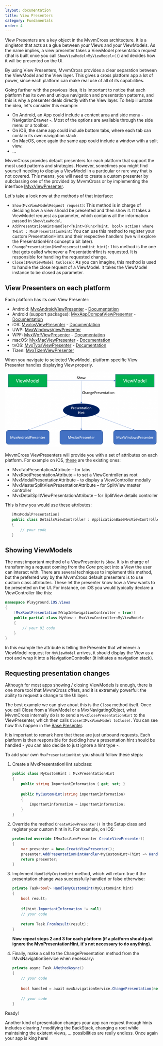 ```yaml
---
layout: documentation
title: View Presenters
category: Fundamentals
order: 4
---
```


View Presenters are a key object in the MvvmCross architecture. It is a singleton that acts as a glue between your Views and your ViewModels. As the name implies, a view presenter takes a ViewModel presentation request (that is built once you call `ShowViewModel<MyViewModel>()`) and decides how it will be presented on the UI.

By using View Presenters, MvvmCross provides a clear separation between the ViewModel and the View layer. This gives a cross platform app a lot of power, since each platform can make real use of all of its capabilities.

Going further with the previous idea, it is important to notice that each platform has its own and unique navigation and presentation patterns, and this is why a presenter deals directly with the View layer. To help illustrate the idea, let's consider this example:

- On Android, an App could include a content area and side menu - NavigationDrawer -. Most of the options are available through the side menu or a toolbar.
- On iOS, the same app could include bottom tabs, where each tab can contain its own navigation stack.
- On MacOS, once again the same app could include a window with a split view.
- ...

MvvmCross provides default presenters for each platform that support the most used patterns and strategies. However, sometimes you might find yourself needing to display a ViewModel in a particular or rare way that is not covered. This means, you will need to create a custom presenter by subclassing one of the provided by MvvmCross or by implementing the interface [IMvxViewPresenter](https://github.com/MvvmCross/MvvmCross/blob/master/MvvmCross/Presenters/IMvxViewPresenter.cs).

Let's take a look now at the methods of that interface:

- `Show(MvxViewModelRequest request)`: This method is in charge of deciding how a view should be presented and then show it. It takes a ViewModel request as parameter, which contains all the information passed in `ShowViewModel`.
- `AddPresentationHintHandler<THint>(Func<THint, bool> action) where THint : MvxPresentationHint`: You can use this method to register your custom PresentationHints and their respective handlers (we will explore the PresentationHint concept a bit later).
- `ChangePresentation(MvxPresentationHint hint)`: This method is the one that gets called whenever a PresentationHint is requested. It is responsible for handling the requested change.
- `Close(IMvxViewModel toClose)`: As you can imagine, this method is used to handle the close request of a ViewModel. It takes the ViewModel instance to be closed as parameter.

## View Presenters on each platform
Each platform has its own View Presenter:
- Android: [MvxAndroidViewPresenter](https://github.com/MvvmCross/MvvmCross/blob/master/MvvmCross/Platforms/Android/Presenters/MvxAndroidViewPresenter.cs) - [Documentation](https://www.mvvmcross.com/documentation/platform/android/android-view-presenter)
- Android (support packages): [MvxAppCompatViewPresenter](https://github.com/MvvmCross/MvvmCross/blob/master/MvvmCross.Android.Support/V7.AppCompat/MvxAppCompatViewPresenter.cs) - [Documentation](https://www.mvvmcross.com/documentation/platform/android/android-view-presenter)
- iOS: [MvxIosViewPresenter](https://github.com/MvvmCross/MvvmCross/blob/master/MvvmCross/Platforms/Ios/Presenters/MvxIosViewPresenter.cs) - [Documentation](https://www.mvvmcross.com/documentation/platform/ios/ios-view-presenter)
- UWP: [MvxWindowsViewPresenter](https://github.com/MvvmCross/MvvmCross/blob/master/MvvmCross/Platforms/Uap/Presenters/MvxWindowsViewPresenter.cs)
- WPF: [MvxWpfViewPresenter](https://github.com/MvvmCross/MvvmCross/blob/master/MvvmCross/Platforms/Wpf/Presenters/MvxWpfViewPresenter.cs) - [Documentation](https://www.mvvmcross.com/documentation/platform/wpf/wpf-view-presenter)
- macOS: [MvxMacViewPresenter](https://github.com/MvvmCross/MvvmCross/blob/master/MvvmCross/Platforms/Mac/Presenters/MvxMacViewPresenter.cs) - [Documentation](https://www.mvvmcross.com/documentation/platform/macos/mac-view-presenter)
- tvOS: [MvxTvosViewPresenter](https://github.com/MvvmCross/MvvmCross/blob/master/MvvmCross/Platforms/Tvos/Presenters/MvxTvosViewPresenter.cs) - [Documentation](https://www.mvvmcross.com/documentation/platform/tvos/tvos-view-presenter)
- Tizen: [MvxTizenViewPresenter](https://github.com/MvvmCross/MvvmCross/blob/master/MvvmCross/Platforms/Tizen/Presenters/MvxTizenViewPresenter.cs)

When you navigate to selected ViewModel, platform specific View Presenter handles displaying View properly.

 ![View Presenter schema](../../assets/img/ViewPresenterSchema.png)

MvvmCross ViewPresenters will provide you with a set of attributes on each platform. For example on iOS, [these](https://github.com/MvvmCross/MvvmCross/tree/master/MvvmCross/Platforms/Ios/Presenters/Attributes) are the existing ones: 

- MvxTabPresentationAttribute – for tabs
- MvxRootPresentationAttribute – to set a ViewController as root
- MvxModalPresentationAttribute – to display a ViewController modally
- MvxMasterSplitViewPresentationAttribute – for SplitView master controller
- MvxDetailSplitViewPresentationAttribute – for SplitView details controller

This is how you would use these attributes:

 ```c#
    [MvxModalPresentation]
    public class DetailsViewController : ApplicationBaseMvxViewController<DetailsViewModel>
    {
        // your code 
    }
```

## Showing ViewModels
The most important method of a ViewPresenter is `Show`. It is in charge of transforming a request coming from the _Core_ project into a View the user can interact with.
There are several techniques to implement this method, but the preferred way by the MvvmCross default presenters is to use custom class attributes. These let the presenter know how a View wants to be presented on the UI. For instance, on iOS you would typically declare a ViewController like this:

```c#
namespace Playground.iOS.Views
{
    [MvxRootPresentation(WrapInNavigationController = true)]
    public partial class MyView : MvxViewController<MyViewModel>
    {
        // your UI code
    }
}
```

In this example the attribute is telling the Presenter that whenever a ViewModel request for `MyViewModel` arrives, it should display the View as a root and wrap it into a NavigationController (it initiates a navigation stack).

## Requesting presentation changes
Although for most apps showing / closing ViewModels is enough, there is one more tool that MvvmCross offers, and it is extremely powerful: the ability to request a change to the UI layer.

The best example we can give about this is the `Close` method itself. Once you call Close from a ViewModel or a MvxNavigatingObject, what MvvmCross internally do is to send a `MvxClosePresentationHint` to the ViewPresenter, which then calls `Close(IMvxViewModel toClose)`. You can see how this happen in the [Base Presenter](https://github.com/MvvmCross/MvvmCross/blob/master/MvvmCross/Presenters/MvxAttributeViewPresenter.cs#L158).

It is important to remark here that these are just unbound requests. Each platform is then responsible for deciding how a presentation hint should be handled - you can also decide to just ignore a hint type -.

To add your own `MvxPresentationHint` you should follow these steps:

1. Create a MvxPresentationHint subclass:

    ```c#
    public class MyCustomHint : MvxPresentationHint
    {
        public string ImportantInformation { get; set; }

        public MyCustomHint(string importantInformation)
        {
            ImportantInformation = importantInformation;
        }
    }
    ```

2. Override the method `CreateViewPresenter()` in the Setup class and register your custom hint in it. For example, on iOS:
    ```c#
    protected override IMvxIosViewPresenter CreateViewPresenter()
    {
        var presenter = base.CreateViewPresenter();
        presenter.AddPresentationHintHandler<MyCustomHint>(hint => HandleMyCustomHint(hint));
        return presenter;
    }
    ```

3. Implement `HandleMyCustomHint` method, which will return true if the presentation change was successfully handled or false otherwise:
    ```c#
    private Task<bool> HandleMyCustomHint(MyCustomHint hint)
    {
        bool result;

        if(hint.ImportantInformation != null)
        // your code

        return Task.FromResult(result);
    }
    ```
    **Now repeat steps 2 and 3 for each platform (if a platform should just ignore the MvxPresentationHint, it's not necessary to do anything).**

4. Finally, make a call to the ChangePresentation method from the IMvxNavigationService when necessary:
    ```c#
    private async Task AMethodAsync()
    {
        // your code

        bool handled = await mvxNavigationService.ChangePresentation(new MyCustomHint("example"));

        // your code
    }
    ```

Ready!


Another kind of presentation changes your app can request through hints includes clearing / modifying the BackStack, changing a root while maintaining the existent views, ... possibilities are really endless. Once again your app is king here!
